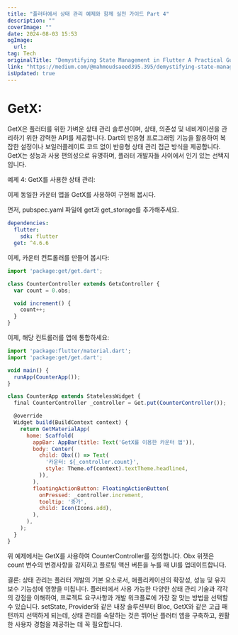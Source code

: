 ```yaml
---
title: "플러터에서 상태 관리 예제와 함께 실전 가이드 Part 4"
description: ""
coverImage: ""
date: 2024-08-03 15:53
ogImage:
  url:
tag: Tech
originalTitle: "Demystifying State Management in Flutter A Practical Guide with Examples Part 4"
link: "https://medium.com/@mahmoudsaeed395.395/demystifying-state-management-in-flutter-a-practical-guide-with-examples-part-4-dba2db0f304d"
isUpdated: true
---
```


# GetX:

GetX은 플러터를 위한 가벼운 상태 관리 솔루션이며, 상태, 의존성 및 네비게이션을 관리하기 위한 강력한 API를 제공합니다. Dart의 반응형 프로그래밍 기능을 활용하여 복잡한 설정이나 보일러플레이트 코드 없이 반응형 상태 관리 접근 방식을 제공합니다. GetX는 성능과 사용 편의성으로 유명하며, 플러터 개발자들 사이에서 인기 있는 선택지입니다.

예제 4: GetX를 사용한 상태 관리:

이제 동일한 카운터 앱을 GetX를 사용하여 구현해 봅시다.

먼저, pubspec.yaml 파일에 get과 get_storage를 추가해주세요.

<!-- seedividend - 사각형 -->

<ins class="adsbygoogle"
     style="display:block"
     data-ad-client="ca-pub-4877378276818686"
     data-ad-slot="1898504329"
     data-ad-format="auto"
     data-full-width-responsive="true"></ins>

<script>
     (adsbygoogle = window.adsbygoogle || []).push({});
</script>

```yaml
dependencies:
  flutter:
    sdk: flutter
  get: ^4.6.6
```

이제, 카운터 컨트롤러를 만들어 봅시다:

```js
import 'package:get/get.dart';

class CounterController extends GetxController {
  var count = 0.obs;

  void increment() {
    count++;
  }
}
```

이제, 해당 컨트롤러를 앱에 통합하세요:

<!-- seedividend - 사각형 -->

<ins class="adsbygoogle"
     style="display:block"
     data-ad-client="ca-pub-4877378276818686"
     data-ad-slot="1898504329"
     data-ad-format="auto"
     data-full-width-responsive="true"></ins>

<script>
     (adsbygoogle = window.adsbygoogle || []).push({});
</script>

```js
import 'package:flutter/material.dart';
import 'package:get/get.dart';

void main() {
  runApp(CounterApp());
}

class CounterApp extends StatelessWidget {
  final CounterController _controller = Get.put(CounterController());

  @override
  Widget build(BuildContext context) {
    return GetMaterialApp(
      home: Scaffold(
        appBar: AppBar(title: Text('GetX를 이용한 카운터 앱')),
        body: Center(
          child: Obx(() => Text(
            '카운터: ${_controller.count}',
            style: Theme.of(context).textTheme.headline4,
          )),
        ),
        floatingActionButton: FloatingActionButton(
          onPressed: _controller.increment,
          tooltip: '증가',
          child: Icon(Icons.add),
        ),
      ),
    );
  }
}
```

위 예제에서는 GetX를 사용하여 CounterController를 정의합니다. Obx 위젯은 count 변수의 변경사항을 감지하고 플로팅 액션 버튼을 누를 때 UI를 업데이트합니다.

결론: 상태 관리는 플러터 개발의 기본 요소로서, 애플리케이션의 확장성, 성능 및 유지보수 기능성에 영향을 미칩니다. 플러터에서 사용 가능한 다양한 상태 관리 기술과 각각의 강점을 이해하여, 프로젝트 요구사항과 개발 워크플로에 가장 잘 맞는 방법을 선택할 수 있습니다. setState, Provider와 같은 내장 솔루션부터 Bloc, GetX와 같은 고급 패턴까지 선택하게 되는데, 상태 관리를 숙달하는 것은 뛰어난 플러터 앱을 구축하고, 원활한 사용자 경험을 제공하는 데 꼭 필요합니다.
